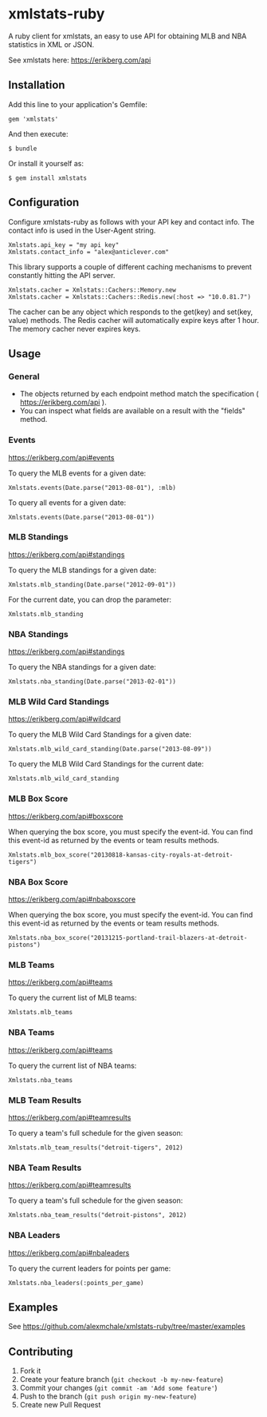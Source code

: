 xmlstats-ruby
=============

A ruby client for xmlstats, an easy to use API for obtaining MLB and NBA statistics in XML or JSON.

See xmlstats here: https://erikberg.com/api

Installation
------------

Add this line to your application's Gemfile:

    gem 'xmlstats'

And then execute:

    $ bundle

Or install it yourself as:

    $ gem install xmlstats

Configuration
-------------

Configure xmlstats-ruby as follows with your API key and contact info. The
contact info is used in the User-Agent string.

    Xmlstats.api_key = "my api key"
    Xmlstats.contact_info = "alex@anticlever.com"

This library supports a couple of different caching mechanisms to prevent
constantly hitting the API server.

    Xmlstats.cacher = Xmlstats::Cachers::Memory.new
    Xmlstats.cacher = Xmlstats::Cachers::Redis.new(:host => "10.0.81.7")

The cacher can be any object which responds to the get(key) and set(key, value)
methods. The Redis cacher will automatically expire keys after 1 hour. The
memory cacher never expires keys.

Usage
-----

### General ###

* The objects returned by each endpoint method match the specification ( https://erikberg.com/api ).
* You can inspect what fields are available on a result with the "fields" method.

### Events ###

https://erikberg.com/api#events

To query the MLB events for a given date:

    Xmlstats.events(Date.parse("2013-08-01"), :mlb)

To query all events for a given date:

    Xmlstats.events(Date.parse("2013-08-01"))

### MLB Standings ###

https://erikberg.com/api#standings

To query the MLB standings for a given date:

    Xmlstats.mlb_standing(Date.parse("2012-09-01"))

For the current date, you can drop the parameter:

    Xmlstats.mlb_standing

### NBA Standings ###

https://erikberg.com/api#standings

To query the NBA standings for a given date:

    Xmlstats.nba_standing(Date.parse("2013-02-01"))

### MLB Wild Card Standings ###

https://erikberg.com/api#wildcard

To query the MLB Wild Card Standings for a given date:

    Xmlstats.mlb_wild_card_standing(Date.parse("2013-08-09"))

To query the MLB Wild Card Standings for the current date:

    Xmlstats.mlb_wild_card_standing

### MLB Box Score ###

https://erikberg.com/api#boxscore

When querying the box score, you must specify the event-id. You can find this
event-id as returned by the events or team results methods.

    Xmlstats.mlb_box_score("20130818-kansas-city-royals-at-detroit-tigers")

### NBA Box Score ###

https://erikberg.com/api#nbaboxscore

When querying the box score, you must specify the event-id. You can find this
event-id as returned by the events or team results methods.

    Xmlstats.nba_box_score("20131215-portland-trail-blazers-at-detroit-pistons")

### MLB Teams ###

https://erikberg.com/api#teams

To query the current list of MLB teams:

    Xmlstats.mlb_teams

### NBA Teams ###

https://erikberg.com/api#teams

To query the current list of NBA teams:

    Xmlstats.nba_teams

### MLB Team Results ###

https://erikberg.com/api#teamresults

To query a team's full schedule for the given season:

    Xmlstats.mlb_team_results("detroit-tigers", 2012)

### NBA Team Results ###

https://erikberg.com/api#teamresults

To query a team's full schedule for the given season:

    Xmlstats.nba_team_results("detroit-pistons", 2012)

### NBA Leaders ###

https://erikberg.com/api#nbaleaders

To query the current leaders for points per game:

    Xmlstats.nba_leaders(:points_per_game)

Examples
--------

See https://github.com/alexmchale/xmlstats-ruby/tree/master/examples

Contributing
------------

1. Fork it
2. Create your feature branch (`git checkout -b my-new-feature`)
3. Commit your changes (`git commit -am 'Add some feature'`)
4. Push to the branch (`git push origin my-new-feature`)
5. Create new Pull Request
